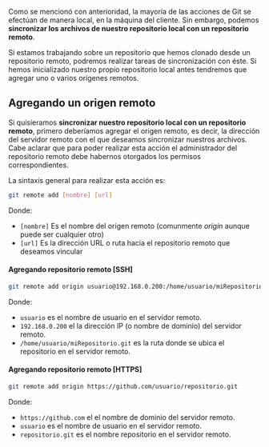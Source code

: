 Como se mencionó con anterioridad, la mayoría de las acciones de Git se efectúan de manera local, en la máquina del cliente. Sin embargo, podemos **sincronizar los archivos de nuestro repositorio local con un repositorio remoto**.

Si estamos trabajando sobre un repositorio que hemos clonado desde un repositorio remoto, podremos realizar tareas de sincronización con éste. Si hemos inicializado nuestro propio repositorio local antes tendremos que agregar uno o varios orígenes remotos.


## Agregando un origen remoto

Si quisieramos **sincronizar nuestro repositorio local con un repositorio remoto**, primero deberíamos agregar el origen remoto, es decir, la dirección del servidor remoto con el que deseamos sincronizar nuestros archivos. Cabe aclarar que para poder realizar esta acción el administrador del repositorio remoto debe habernos otorgados los permisos correspondientes. 

La sintaxis general para realizar esta acción es: 

```bash
git remote add [nombre] [url]
```
Donde:

* `[nombre]` Es el nombre del origen remoto (comunmente _origin_ aunque puede ser cualquier otro)
* `[url]` Es la dirección URL o ruta hacia el repositorio remoto que deseamos vincular

#### Agregando repositorio remoto [SSH]
```bash
git remote add origin usuario@192.168.0.200:/home/usuario/miRepositorio.git
```
Donde:

* `usuario` es el nombre de usuario en el servidor remoto.
* `192.168.0.200` el la dirección IP (o nombre de dominio) del servidor remoto. 
* `/home/usuario/miRepositorio.git` es la ruta donde se ubica el repositorio en el servidor remoto.

#### Agregando repositorio remoto [HTTPS]
```bash
git remote add origin https://github.com/usuario/repositorio.git
```
Donde:

* `https://github.com` el el nombre de dominio del servidor remoto.
* `usuario` es el nombre de usuario en el servidor remoto.
* `repositorio.git` es el nombre repositorio en el servidor remoto.

